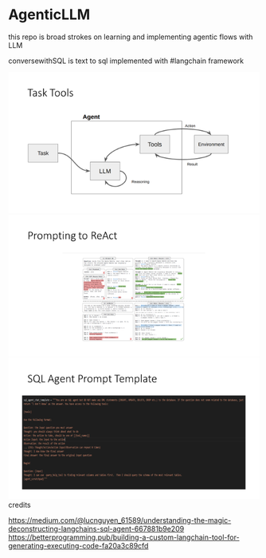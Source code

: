 # AgenticLLM

this repo is broad strokes on learning and implementing agentic flows with LLM

conversewithSQL is text to sql implemented with #langchain framework

![alt text](image.png)
![alt text](image-1.png)
![alt text](image-2.png)
credits

https://medium.com/@lucnguyen_61589/understanding-the-magic-deconstructing-langchains-sql-agent-667881b9e209
https://betterprogramming.pub/building-a-custom-langchain-tool-for-generating-executing-code-fa20a3c89cfd
